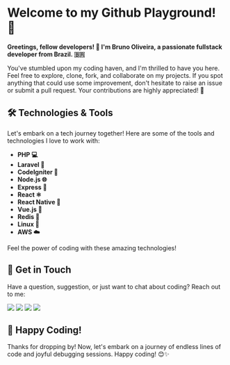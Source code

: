 # Welcome to my Github Playground! 🚀

**Greetings, fellow developers! 👋 I'm Bruno Oliveira, a passionate fullstack developer from Brazil. 🇧🇷**

You've stumbled upon my coding haven, and I'm thrilled to have you here. Feel free to explore, clone, fork, and collaborate on my projects. If you spot anything that could use some improvement, don't hesitate to raise an issue or submit a pull request. Your contributions are highly appreciated! 🌟

## 🛠️ Technologies & Tools

Let's embark on a tech journey together! Here are some of the tools and technologies I love to work with:

- **PHP 💻**
- **Laravel 🚀**
- **CodeIgniter 🔄**
- **Node.js 🌐**
- **Express 🚂**
- **React ⚛️**
- **React Native 📱**
- **Vue.js 🌿**
- **Redis 🔄**
- **Linux 🐧**
- **AWS ☁️**

Feel the power of coding with these amazing technologies!

## 🤝 Get in Touch

Have a question, suggestion, or just want to chat about coding? Reach out to me:

<a href="https://www.linkedin.com/in/boliveiradev" target="_blank" style="text-decoration: none !important">
  <img src="https://img.shields.io/badge/linkedin-%231E77B5.svg?&style=for-the-badge&logo=linkedin&logoColor=white" />
</a>
<a href="https://wa.me/5513996657883" target="_blank" style="text-decoration: none !important">
  <img src="https://img.shields.io/badge/whatsapp-01A884.svg?&style=for-the-badge&logo=whatsapp&logoColor=white" />
</a>
<a href="mailto:bholiveira.web@gmail.com" target="_blank" style="text-decoration: none !important">
  <img src="https://img.shields.io/badge/gmail-D14836?&style=for-the-badge&logo=gmail&logoColor=white" />
</a>
<a href="https://github.com/bholiveiradev/bholiveiradev/issues/new" style="text-decoration: none !important">
  <img src="https://img.shields.io/badge/issue-FFFFFF.svg?&style=for-the-badge&logo=github&logoColor=black" />
</a>

## 🚀 Happy Coding!

Thanks for dropping by! Now, let's embark on a journey of endless lines of code and joyful debugging sessions. Happy coding! 😊✨
